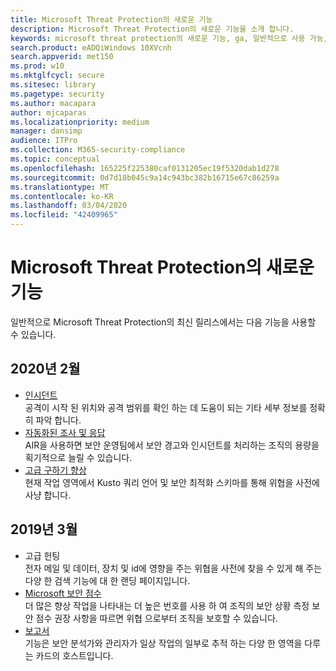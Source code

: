 ```yaml
---
title: Microsoft Threat Protection의 새로운 기능
description: Microsoft Threat Protection의 새로운 기능을 소개 합니다.
keywords: microsoft threat protection의 새로운 기능, ga, 일반적으로 사용 가능, 기능, 사용 가능, 신규
search.product: eADQiWindows 10XVcnh
search.appverid: met150
ms.prod: w10
ms.mktglfcycl: secure
ms.sitesec: library
ms.pagetype: security
ms.author: macapara
author: mjcaparas
ms.localizationpriority: medium
manager: dansimp
audience: ITPro
ms.collection: M365-security-compliance
ms.topic: conceptual
ms.openlocfilehash: 165225f225380caf0131205ec19f5320dab1d278
ms.sourcegitcommit: 0d7d18b045c9a14c943bc382b16715e67c86259a
ms.translationtype: MT
ms.contentlocale: ko-KR
ms.lasthandoff: 03/04/2020
ms.locfileid: "42409965"
---
```

# <a name="whats-new-in-microsoft-threat-protection"></a>Microsoft Threat Protection의 새로운 기능

일반적으로 Microsoft Threat Protection의 최신 릴리스에서는 다음 기능을 사용할 수 있습니다.

## <a name="february-2020"></a>2020년 2월
- [인시던트](incidents-overview.md) <br> 공격이 시작 된 위치와 공격 범위를 확인 하는 데 도움이 되는 기타 세부 정보를 정확히 파악 합니다.
- [자동화된 조사 및 응답](mtp-autoir.md) <br> AIR을 사용하면 보안 운영팀에서 보안 경고와 인시던트를 처리하는 조직의 용량을 획기적으로 늘릴 수 있습니다.
- [고급 구하기 향상](advanced-hunting-overview.md) <br> 현재 작업 영역에서 Kusto 쿼리 언어 및 보안 최적화 스키마를 통해 위협을 사전에 사냥 합니다.

## <a name="march-2019"></a>2019년 3월

- 고급 헌팅 <br> 전자 메일 및 데이터, 장치 및 id에 영향을 주는 위협을 사전에 찾을 수 있게 해 주는 다양 한 검색 기능에 대 한 랜딩 페이지입니다.
- [Microsoft 보안 점수](microsoft-secure-score.md) <br> 더 많은 향상 작업을 나타내는 더 높은 번호를 사용 하 여 조직의 보안 상황 측정 보안 점수 권장 사항을 따르면 위협 으로부터 조직을 보호할 수 있습니다. 
- [보고서](monitoring-and-reporting.md) <br>  기능은 보안 분석가와 관리자가 일상 작업의 일부로 추적 하는 다양 한 영역을 다루는 카드의 호스트입니다.
